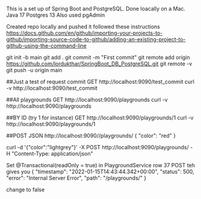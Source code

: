 This is a set up of Spring Boot and PostgreSQL. Done loacally on a Mac.
Java 17
Postgres 13
Also used pgAdmin

Created repo locally and pushed it followed these instructions
https://docs.github.com/en/github/importing-your-projects-to-github/importing-source-code-to-github/adding-an-existing-project-to-github-using-the-command-line

git init -b main
git add .
git commit -m "First commit"
git remote add origin https://github.com/lordukthar/SpringBoot_DB_PostgreSQL.git
git remote -v
git push -u origin main

##Just a test of request commit
GET http://localhost:9090/test_commit
curl -v http://localhost:9090/test_commit


##All playgrounds
GET http://localhost:9090/playgrounds
curl -v http://localhost:9090/playgrounds

##BY ID (try 1 for instance)
GET http://localhost:9090/playgrounds/1
curl -v http://localhost:9090/playgrounds/1

##POST JSON
http://localhost:9090//playgrounds/
{
  "color": "red"
}

curl  -d '{"color":"lightgrey"}' -X POST http://localhost:9090/playgrounds/ -H "Content-Type: application/json"

Set
 @Transactional(readOnly = true) in PlaygroundService row 37 POST teh gives you
 {
   "timestamp": "2022-01-15T14:43:44.342+00:00",
   "status": 500,
   "error": "Internal Server Error",
   "path": "/playgrounds/"
 }

 change to false



